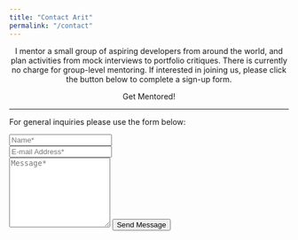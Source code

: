 ```yaml
---
title: "Contact Arit"
permalink: "/contact"
---
```


<form action="https://formspree.io/{{site.email}}" method="POST">

<div style="max-width: 600px; margin: 0 auto; text-align: center;">
  <p class="mb-4">I mentor a small group of aspiring developers from around the world, and plan activities from mock interviews to portfolio critiques. There is currently no charge for group-level mentoring. If interested in joining us, please click the button below to complete a sign-up form.</p>
  <p class="btn btn-salmon lightbox-200182808039048">Get Mentored!</p>
</div>

<hr />

<p class="mb-4">For general inquiries please use the form below:</p>
<div class="form-group row">
<div class="col-md-6">
<input class="form-control mb-3" type="text" name="name" placeholder="Name*" required>
</div>
<div class="col-md-6">
<input class="form-control" type="email" name="_replyto" placeholder="E-mail Address*" required>
</div>
</div>
<textarea rows="8" class="form-control mb-3" name="message" placeholder="Message*" required></textarea>    
<input class="btn btn-salmon" type="submit" value="Send Message">
</form>
